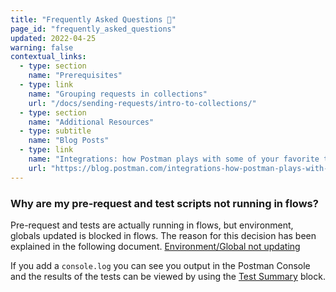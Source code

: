 ```yaml
---
title: "Frequently Asked Questions 🤔"
page_id: "frequently_asked_questions"
updated: 2022-04-25
warning: false
contextual_links:
  - type: section
    name: "Prerequisites"
  - type: link
    name: "Grouping requests in collections"
    url: "/docs/sending-requests/intro-to-collections/"
  - type: section
    name: "Additional Resources"
  - type: subtitle
    name: "Blog Posts"
  - type: link
    name: "Integrations: how Postman plays with some of your favorite tools"
    url: "https://blog.postman.com/integrations-how-postman-plays-with-some-of-your-favorite-tools/"
---
```


### Why are my pre-request and test scripts not running in flows?

Pre-request and tests are actually running in flows, but environment, globals updated
is blocked in flows. The reason for this decision has been explained in the following document.
[Environment/Global not updating](https://github.com/postmanlabs/postman-flows/discussions/142)

If you add a `console.log` you can see you output in the Postman Console and the results of the tests
can be viewed by using the [Test Summary](blocks/test-summary.md) block.